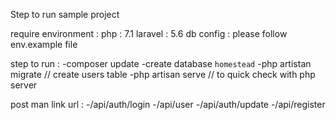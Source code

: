 Step to run sample project

require environment :
php : 7.1
laravel : 5.6
db config : please follow env.example file

step to run :
-composer update
-create database `homestead`
-php artistan migrate // create users table 
-php artisan serve // to quick check with php server

post man link url :
-/api/auth/login 
-/api/user
-/api/auth/update
-/api/register